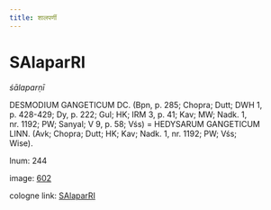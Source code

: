 ```yaml
---
title: शालपर्णी
---
```


# SAlaparRI

<i>śālaparṇī</i>  <div n="P" /><bot>DESMODIUM GANGETICUM DC.</bot> (Bpn, p. 285; Chopra; Dutt; DWH 1, <div n="lb" />p. 428-429; Dy, p. 222; Gul; HK; IRM 3, p. 41; Kav; MW; Nadk. 1, <div n="lb" />nr. 1192; PW; Sanyal; V 9, p. 58; Vśs) = <bot>HEDYSARUM GANGETICUM <div n="lb" />LINN.</bot> (Avk; Chopra; Dutt; HK; Kav; Nadk. 1, nr. 1192; PW; Vśs; <div n="lb" />Wise).

lnum: 244

image: [602](https://www.sanskrit-lexicon.uni-koeln.de/scans/csl-apidev/servepdf.php?dict=snp&page=602)

cologne link: [SAlaparRI](https://sanskrit-lexicon.uni-koeln.de/scans/csl-apidev/getword.php?dict=snp&key=SAlaparRI)

